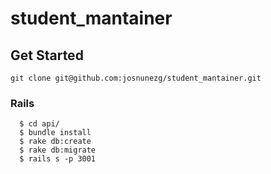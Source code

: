 # student_mantainer

## Get Started

  `git clone git@github.com:josnunezg/student_mantainer.git`

### Rails
  ```
    $ cd api/
    $ bundle install
    $ rake db:create
    $ rake db:migrate
    $ rails s -p 3001
  ```
